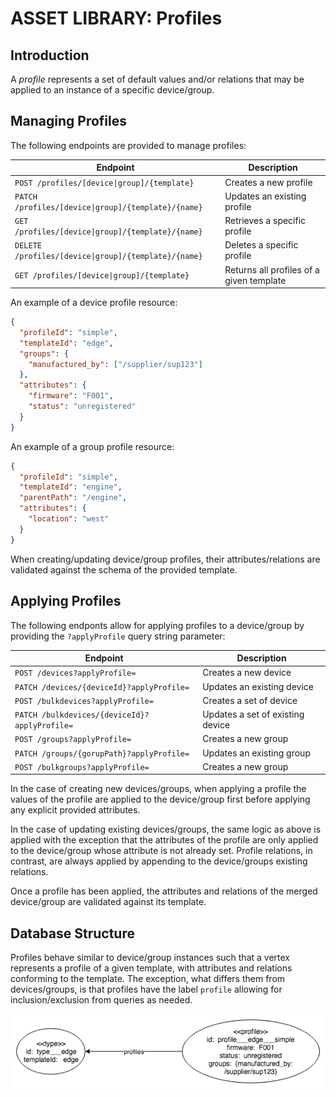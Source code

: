 # ASSET LIBRARY: Profiles

## Introduction

A _profile_ represents a set of default values and/or relations that may be applied to an instance of a specific device/group.

## Managing Profiles

The following endpoints are provided to manage profiles:

| Endpoint                                             | Description                              |
| ---------------------------------------------------- | ---------------------------------------- |
| `POST /profiles/[device\|group]/{template}`          | Creates a new profile                    |
| `PATCH /profiles/[device\|group]/{template}/{name}`  | Updates an existing profile              |
| `GET /profiles/[device\|group]/{template}/{name}`    | Retrieves a specific profile             |
| `DELETE /profiles/[device\|group]/{template}/{name}` | Deletes a specific profile               |
| `GET /profiles/[device\|group]/{template}`           | Returns all profiles of a given template |

An example of a device profile resource:

```json
{
  "profileId": "simple",
  "templateId": "edge",
  "groups": {
    "manufactured_by": ["/supplier/sup123"]
  },
  "attributes": {
    "firmware": "F001",
    "status": "unregistered"
  }
}
```

An example of a group profile resource:

```json
{
  "profileId": "simple",
  "templateId": "engine",
  "parentPath": "/engine",
  "attributes": {
    "location": "west"
  }
}
```

When creating/updating device/group profiles, their attributes/relations are validated against the schema of the provided template.

## Applying Profiles

The following endponts allow for applying profiles to a device/group by providing the `?applyProfile` query string parameter:

| Endpoint                                      | Description                      |
| --------------------------------------------- | -------------------------------- |
| `POST /devices?applyProfile=`                 | Creates a new device             |
| `PATCH /devices/{deviceId}?applyProfile=`     | Updates an existing device       |
| `POST /bulkdevices?applyProfile=`             | Creates a set of device          |
| `PATCH /bulkdevices/{deviceId}?applyProfile=` | Updates a set of existing device |
| `POST /groups?applyProfile=`                  | Creates a new group              |
| `PATCH /groups/{gorupPath}?applyProfile=`     | Updates an existing group        |
| `POST /bulkgroups?applyProfile=`              | Creates a new group              |

In the case of creating new devices/groups, when applying a profile the values of the profile are applied to the device/group first before applying any explicit provided attributes.

In the case of updating existing devices/groups, the same logic as above is applied with the exception that the attributes of the profile are only applied to the device/group whose attribute is not already set. Profile relations, in contrast, are always applied by appending to the device/groups existing relations.

Once a profile has been applied, the attributes and relations of the merged device/group are validated against its template.

## Database Structure

Profiles behave similar to device/group instances such that a vertex represents a profile of a given template, with attributes and relations conforming to the template. The exception, what differs them from devices/groups, is that profiles have the label `profile` allowing for inclusion/exclusion from queries as needed.

![Profile](images/assetlibrary_profiles.png)
